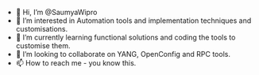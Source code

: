 - 👋 Hi, I’m @SaumyaWipro
- 👀 I’m interested in Automation tools and implementation techniques and customisations.
- 🌱 I’m currently learning functional solutions and coding the tools to customise them.
- 💞️ I’m looking to collaborate on YANG, OpenConfig and RPC tools.
- 📫 How to reach me - you know this.

<!---
SaumyaWipro/SaumyaWipro is a ✨ special ✨ repository because its `README.md` (this file) appears on your GitHub profile.
You can click the Preview link to take a look at your changes.
--->
